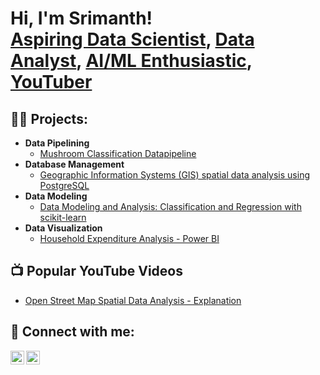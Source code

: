 <h1>Hi, I'm Srimanth! <br/><a href="https://github.com/srimanthmadira">Aspiring Data Scientist</a>, <a href="https://www.linkedin.com/in/srimanth-madira-920550198/">Data Analyst</a>, <a href="https://www.linkedin.com/in/srimanth-madira-920550198/">AI/ML Enthusiastic</a>, <a href="https://youtube.com/@SrimanthMadira212?si=IGMY0FIDKnL8ptxR">YouTuber</a></h1>

<h2>👨‍💻 Projects:</h2>

- <b>Data Pipelining</b>
  - [Mushroom Classification Datapipeline](https://github.com/srimanthmadira/Mushroom-Classification-Data-Pipeline)
- <b>Database Management</b>
  - [Geographic Information Systems (GIS) spatial data analysis using PostgreSQL](https://github.com/srimanthmadira/Geographic-Information-Systems-GIS-spatial-data-analysis-using-PostgreSQL-)
- <b>Data Modeling</b>
  - [Data Modeling and Analysis: Classification and Regression with scikit-learn](https://github.com/srimanthmadira/Data-Modeling-and-Analysis-Classification-and-Regression-with-scikit-learn#data-modeling-and-analysis-classification-and-regression-with-scikit-learn)
- <b>Data Visualization</b>
  - [Household Expenditure Analysis - Power BI](https://github.com/srimanthmadira/Household-Expenditures-Power-BI)


<h2>📺 Popular YouTube Videos</h2>

- [Open Street Map Spatial Data Analysis - Explanation ](https://youtu.be/BJaPIN4ykjw?si=T91NIiKeIiZsuhwr)


<h2> 🤳 Connect with me:</h2>

[<img align="left" alt="JoshMadakor | LinkedIn" width="22px" src="https://cdn.jsdelivr.net/npm/simple-icons@v3/icons/linkedin.svg" />][linkedin]
[<img align="left" alt="JoshMadakor | YouTube" width="22px" src="https://cdn.jsdelivr.net/npm/simple-icons@v3/icons/youtube.svg" />][youtube]

[youtube]: https://youtube.com/@SrimanthMadira212?si=IGMY0FIDKnL8ptxR
[linkedin]: https://www.linkedin.com/in/srimanth-madira-920550198/

<!--
**srimanthmadira/srimanthmadira** is a ✨ _special_ ✨ repository because its `README.md` (this file) appears on your GitHub profile.

Here are some ideas to get you started:

- 🔭 I’m currently working on ...
- 🌱 I’m currently learning ...
- 👯 I’m looking to collaborate on ...
- 🤔 I’m looking for help with ...
- 💬 Ask me about ...
- 📫 How to reach me: ...
- 😄 Pronouns: ...
- ⚡ Fun fact: ...
-->
